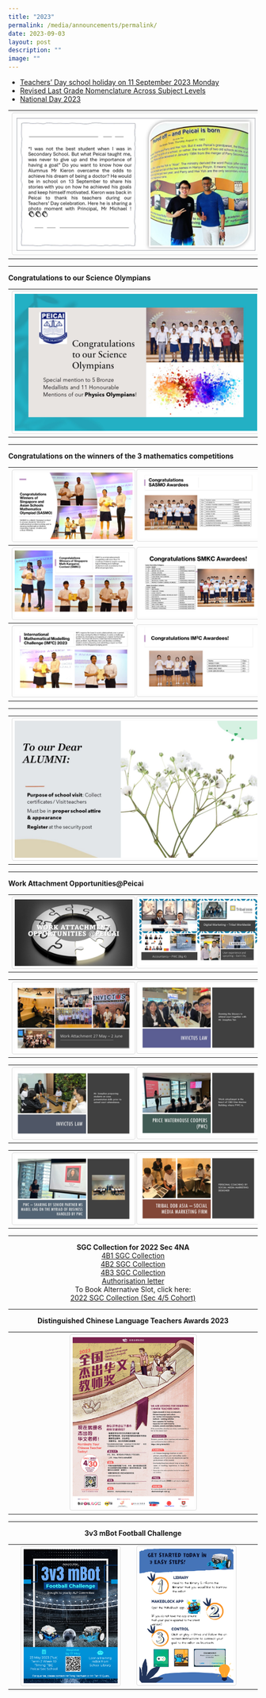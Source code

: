 ```yaml
---
title: "2023"
permalink: /media/announcements/permalink/
date: 2023-09-03
layout: post
description: ""
image: ""
---
```

<ul>
	<li><a rel="noopener" target="_blank" href="https://www.moe.gov.sg/news/press-releases/20230811-presidential-election-2023-changes-to-teachers-day-holiday-and-gce-n-level-exams/">Teachers’ Day school holiday on 11 September 2023 Monday</a>
	
</li><li><a rel="noopener" target="_blank" href="/files/letter to parents regarding the change in grade.pdf">
 Revised Last Grade Nomenclature Across Subject Levels </a></li>
	
<li><a rel="noopener" target="_blank" href="/announcements-peicai/national-day-2023/">National Day 2023</a></li></ul>

<p></p><p><b>            </b></p>
<table>
<tbody>
<tr>
<th><img src="/images/achieved his goals1.jpg" style="width: 100%;"><br>	
</th>
</tr>
</tbody>
</table><hr>

<p></p><p><b>Congratulations to our Science Olympians</b></p>
<table>
<tbody>
<tr>
<th><img src="/images/congratulations to our science olympians.jpg" style="width: 100%;"><br>	
</th>
</tr>
</tbody>
</table><hr>

<p></p><p><b>Congratulations on the winners of the 3 mathematics competitions</b></p>
<table>
<tbody>
<tr>
<th><img src="/images/math competitions 2023_01.JPG" style="width: 100%;"><br>	
</th><td><img src="/images/math competitions 2023_02.JPG" style="width: 100%;"><br>
</td></tr><tr>
<th><img src="/images/math competitions 2023_03.JPG" style="width: 100%;"><br>	
</th><td><img src="/images/math competitions 2023_04.JPG" style="width: 100%;"><br>
</td></tr><tr>
<th><img src="/images/math competitions 2023_05.JPG" style="width: 100%;"><br>	
</th><td><img src="/images/math competitions 2023_06.JPG" style="width: 100%;"><br>	
</td></tr>
</tbody>
</table><hr>

<table>
<tbody>
<tr>
<th><img src="/images/to our dear alumni.jpg" style="width: 100%;"><br>	
</th>
</tr>
</tbody>
</table><hr>
<b>Work Attachment Opportunities@Peicai</b><br>
<table>
<tbody>
<tr>
<th><img src="/images/work attachment opportunities-peicai 01.JPG" style="width: 100%;"><br>	
</th><td><img src="/images/work attachment opportunities-peicai 02.JPG" style="width: 100%;"><br>
</td></tr>
</tbody>
</table>

<table>
<tbody>
<tr>
<th><img src="/images/work attachment opportunities-peicai 03.JPG" style="width: 100%;"><br>	
</th><td><img src="/images/work attachment opportunities-peicai 04.JPG" style="width: 100%;"><br>
</td></tr>
</tbody>
</table>

<table>
<tbody>
<tr>
<th><img src="/images/work attachment opportunities-peicai 05.JPG" style="width: 100%;"><br>	
</th><td><img src="/images/work attachment opportunities-peicai 06.JPG" style="width: 100%;"><br>
</td></tr>
</tbody>
</table>

<table>
<tbody>
<tr>
<th><img src="/images/work attachment opportunities-peicai 07.JPG" style="width: 100%;"><br>	
</th><td><img src="/images/work attachment opportunities-peicai 08.JPG" style="width: 100%;"><br>
</td></tr>
</tbody>
</table><hr>

<p align="center"><b>SGC Collection for 2022 Sec 4NA</b><br>
<a rel="noopener" target="_blank" href="/files/4b1 sgc collection.pdf">4B1 SGC Collection</a><br>
<a rel="noopener" target="_blank" href="/files/4b2 sgc collection.pdf">4B2 SGC Collection</a><br>
<a rel="noopener" target="_blank" href="/files/4b3 sgc collection.pdf">4B3 SGC Collection</a><br>
<a rel="noopener" target="_blank" href="/files/authorisation letter.pdf">Authorisation letter</a><br>
To Book Alternative Slot, click here:	<br><a rel="noopener" target="_blank" href="https://docs.google.com/forms/d/e/1FAIpQLSf30HhoPsCMq1RTcsKuMk5O2zyfjjJqO9xLUY08kEkrg_JXvQ/viewform">2022 SGC Collection (Sec 4/5 Cohort) </a>
</p><hr>


<p align="center"><b>Distinguished Chinese Language Teachers Awards 2023</b>

<style>
img {
  border: 1px solid #ddd;
  border-radius: 4px;
  padding: 5px;
  width: 150px;
}
img:hover {
  box-shadow: 0 0 2px 1px rgba(43, 36, 36, 1);
}
</style>
<table>
<tbody>
<tr>
<th><a href="/images/distinguished cl teachers awards poster 2023.jpg" target="_blank" rel="noreferrer noopener"><img style="width:50%;" src="/images/distinguished cl teachers awards poster 2023.jpg"></a><br></th>
</tr></tbody>
</table>
</p><hr>

<p align="center"><b>3v3 mBot Football Challenge</b></p>

<style>
img {
  border: 1px solid #ddd;
  border-radius: 4px;
  padding: 5px;
  width: 150px;
}
img:hover {
  box-shadow: 0 0 2px 1px rgba(43, 36, 36, 1);
}
</style>
<table>
<tbody>
<tr>
<th><a href="/images/3v3 mbot football challenge.png" target="_blank" rel="noreferrer noopener"><img style="width:80%;" src="/images/3v3 mbot football challenge.png"></a><br></th>
<td><a href="/images/mbot 3v3 poster1.jpg" target="_blank" rel="noreferrer noopener"><img style="width: 80%;" src="/images/mbot 3v3 poster1.jpg"></a><br></td>
</tr></tbody>
</table>